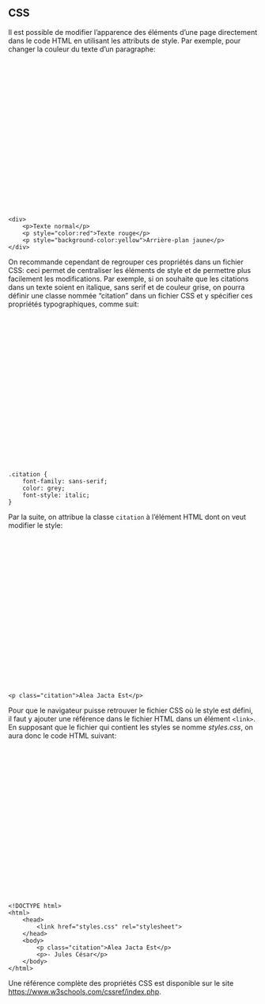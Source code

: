 <div class="gdoc-page">
          
  


  






<div class="gdoc-page__header flex flex-wrap
  
    justify-end
  
  hidden-mobile
  hidden" itemprop="breadcrumb">
  
  
</div>



  <article class="gdoc-markdown gdoc-markdown__align--left">
    <h1>CSS</h1>
    <p>Il est possible de modifier l’apparence des éléments d’une page directement dans le code HTML en utilisant les attributs de style. Par exemple, pour changer la couleur du texte d’un paragraphe:</p>
<div class="highlight gdoc-post__codecontainer"><span class="flex align-center justify-center clip gdoc-post__codecopy" data-clipboard-text="<div>
    <p>Texte normal</p>
    <p style=&quot;color:red&quot;>Texte rouge</p>
    <p style=&quot;background-color:yellow&quot;>Arrière-plan jaune</p>
</div>" data-copy-feedback="Copied!" role="button" aria-label="Copy"><svg class="gdoc-icon copy"><use xlink:href="#gdoc_copy"></use></svg><svg class="gdoc-icon check hidden"><use xlink:href="#gdoc_check"></use></svg></span><pre tabindex="0" class="chroma"><code class="language-html" data-lang="html"><span class="line"><span class="cl"><span class="p">&lt;</span><span class="nt">div</span><span class="p">&gt;</span>
</span></span><span class="line"><span class="cl">    <span class="p">&lt;</span><span class="nt">p</span><span class="p">&gt;</span>Texte normal<span class="p">&lt;/</span><span class="nt">p</span><span class="p">&gt;</span>
</span></span><span class="line"><span class="cl">    <span class="p">&lt;</span><span class="nt">p</span> <span class="na">style</span><span class="o">=</span><span class="s">"color:red"</span><span class="p">&gt;</span>Texte rouge<span class="p">&lt;/</span><span class="nt">p</span><span class="p">&gt;</span>
</span></span><span class="line"><span class="cl">    <span class="p">&lt;</span><span class="nt">p</span> <span class="na">style</span><span class="o">=</span><span class="s">"background-color:yellow"</span><span class="p">&gt;</span>Arrière-plan jaune<span class="p">&lt;/</span><span class="nt">p</span><span class="p">&gt;</span>
</span></span><span class="line"><span class="cl"><span class="p">&lt;/</span><span class="nt">div</span><span class="p">&gt;</span>
</span></span></code></pre></div><p>On recommande cependant de regrouper ces propriétés dans un fichier CSS: ceci permet de centraliser les éléments de style et de permettre plus facilement les modifications. Par exemple, si on souhaite que les citations dans un texte soient en italique, sans serif et de couleur grise, on pourra définir une classe nommée “citation” dans un fichier CSS et y spécifier ces propriétés typographiques, comme suit:</p>
<div class="highlight gdoc-post__codecontainer"><span class="flex align-center justify-center clip gdoc-post__codecopy" data-clipboard-text=".citation {
    font-family: sans-serif;
    color: grey;
    font-style: italic;
}" data-copy-feedback="Copied!" role="button" aria-label="Copy"><svg class="gdoc-icon copy"><use xlink:href="#gdoc_copy"></use></svg><svg class="gdoc-icon check hidden"><use xlink:href="#gdoc_check"></use></svg></span><pre tabindex="0" class="chroma"><code class="language-css" data-lang="css"><span class="line"><span class="cl"><span class="p">.</span><span class="nc">citation</span> <span class="p">{</span>
</span></span><span class="line"><span class="cl">    <span class="k">font-family</span><span class="p">:</span> <span class="kc">sans-serif</span><span class="p">;</span>
</span></span><span class="line"><span class="cl">    <span class="k">color</span><span class="p">:</span> <span class="kc">grey</span><span class="p">;</span>
</span></span><span class="line"><span class="cl">    <span class="k">font-style</span><span class="p">:</span> <span class="kc">italic</span><span class="p">;</span>
</span></span><span class="line"><span class="cl"><span class="p">}</span>
</span></span></code></pre></div><p>Par la suite, on attribue la classe <code>citation</code> à l’élément HTML dont on veut modifier le style:</p>
<div class="highlight gdoc-post__codecontainer"><span class="flex align-center justify-center clip gdoc-post__codecopy" data-clipboard-text="<p class=&quot;citation&quot;>Alea Jacta Est</p>" data-copy-feedback="Copied!" role="button" aria-label="Copy"><svg class="gdoc-icon copy"><use xlink:href="#gdoc_copy"></use></svg><svg class="gdoc-icon check hidden"><use xlink:href="#gdoc_check"></use></svg></span><pre tabindex="0" class="chroma"><code class="language-html" data-lang="html"><span class="line"><span class="cl"><span class="p">&lt;</span><span class="nt">p</span> <span class="na">class</span><span class="o">=</span><span class="s">"citation"</span><span class="p">&gt;</span>Alea Jacta Est<span class="p">&lt;/</span><span class="nt">p</span><span class="p">&gt;</span>
</span></span></code></pre></div><p>Pour que le navigateur puisse retrouver le fichier CSS où le style est défini, il faut y ajouter une référence dans le fichier HTML dans un élément <code>&lt;link&gt;</code>. En supposant que le fichier qui contient les styles se nomme <em>styles.css</em>, on aura donc le code HTML suivant:</p>
<div class="highlight gdoc-post__codecontainer"><span class="flex align-center justify-center clip gdoc-post__codecopy" data-clipboard-text="<!DOCTYPE html>
<html>
    <head>
        <link href=&quot;styles.css&quot; rel=&quot;stylesheet&quot;>
    </head>
    <body>
        <p class=&quot;citation&quot;>Alea Jacta Est</p>
        <p>- Jules César</p>
    </body>
</html>" data-copy-feedback="Copied!" role="button" aria-label="Copy"><svg class="gdoc-icon copy"><use xlink:href="#gdoc_copy"></use></svg><svg class="gdoc-icon check hidden"><use xlink:href="#gdoc_check"></use></svg></span><pre tabindex="0" class="chroma"><code class="language-html" data-lang="html"><span class="line"><span class="cl"><span class="cp">&lt;!DOCTYPE html&gt;</span>
</span></span><span class="line"><span class="cl"><span class="p">&lt;</span><span class="nt">html</span><span class="p">&gt;</span>
</span></span><span class="line"><span class="cl">    <span class="p">&lt;</span><span class="nt">head</span><span class="p">&gt;</span>
</span></span><span class="line"><span class="cl">        <span class="p">&lt;</span><span class="nt">link</span> <span class="na">href</span><span class="o">=</span><span class="s">"styles.css"</span> <span class="na">rel</span><span class="o">=</span><span class="s">"stylesheet"</span><span class="p">&gt;</span>
</span></span><span class="line"><span class="cl">    <span class="p">&lt;/</span><span class="nt">head</span><span class="p">&gt;</span>
</span></span><span class="line"><span class="cl">    <span class="p">&lt;</span><span class="nt">body</span><span class="p">&gt;</span>
</span></span><span class="line"><span class="cl">        <span class="p">&lt;</span><span class="nt">p</span> <span class="na">class</span><span class="o">=</span><span class="s">"citation"</span><span class="p">&gt;</span>Alea Jacta Est<span class="p">&lt;/</span><span class="nt">p</span><span class="p">&gt;</span>
</span></span><span class="line"><span class="cl">        <span class="p">&lt;</span><span class="nt">p</span><span class="p">&gt;</span>- Jules César<span class="p">&lt;/</span><span class="nt">p</span><span class="p">&gt;</span>
</span></span><span class="line"><span class="cl">    <span class="p">&lt;/</span><span class="nt">body</span><span class="p">&gt;</span>
</span></span><span class="line"><span class="cl"><span class="p">&lt;/</span><span class="nt">html</span><span class="p">&gt;</span>
</span></span></code></pre></div><blockquote>
</blockquote>
<p>Une référence complète des propriétés CSS est disponible sur le site <a class="gdoc-markdown__link" href="https://www.w3schools.com/cssref/index.php">https://www.w3schools.com/cssref/index.php</a>.</p>

  </article>

